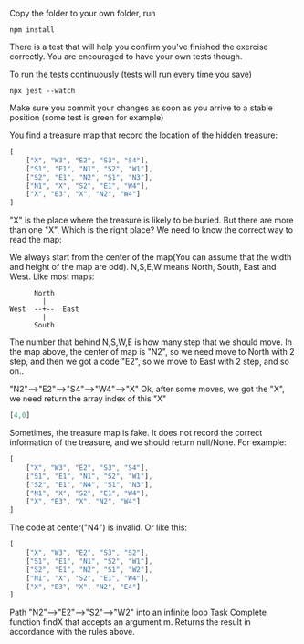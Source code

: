 Copy the folder to your own folder, run 
```
npm install
```
There is a test that will help you confirm you've finished the exercise correctly. You are encouraged to have your 
own tests though.

To run the tests continuously (tests will run every time you save)
```
npx jest --watch
```
Make sure you commit your changes as soon as you arrive to a stable position (some test is green for example)

You find a treasure map that record the location of the hidden treasure:

```javascript
[
    ["X", "W3", "E2", "S3", "S4"],
    ["S1", "E1", "N1", "S2", "W1"],
    ["S2", "E1", "N2", "S1", "N3"],
    ["N1", "X", "S2", "E1", "W4"],
    ["X", "E3", "X", "N2", "W4"]
]
```

"X" is the place where the treasure is likely to be buried. But there are more than one "X", Which is the right place?
We need to know the correct way to read the map:

We always start from the center of the map(You can assume that the width and height of the map are odd). N,S,E,W means
North, South, East and West. Like most maps:

```
      North
        |
West  --+--  East
        |
      South
```

The number that behind N,S,W,E is how many step that we should move. In the map above, the center of map is "N2", so we
need move to North with 2 step, and then we got a code "E2", so we move to East with 2 step, and so on..

"N2"-->"E2"-->"S4"-->"W4"-->"X"
Ok, after some moves, we got the "X", we need return the array index of this "X"

``` javascript
[4,0]
```

Sometimes, the treasure map is fake. It does not record the correct information of the treasure, and we should return
null/None. For example:

```javascript
[
    ["X", "W3", "E2", "S3", "S4"],
    ["S1", "E1", "N1", "S2", "W1"],
    ["S2", "E1", "N4", "S1", "N3"],
    ["N1", "X", "S2", "E1", "W4"],
    ["X", "E3", "X", "N2", "W4"]
]
```

The code at center("N4") is invalid. Or like this:

```javascript
[
    ["X", "W3", "E2", "S3", "S2"],
    ["S1", "E1", "N1", "S2", "W1"],
    ["S2", "E1", "N2", "S1", "W2"],
    ["N1", "X", "S2", "E1", "W4"],
    ["X", "E3", "X", "N2", "E4"]
]
```

Path "N2"-->"E2"-->"S2"-->"W2" into an infinite loop Task Complete function findX that accepts an argument m. Returns
the result in accordance with the rules above.